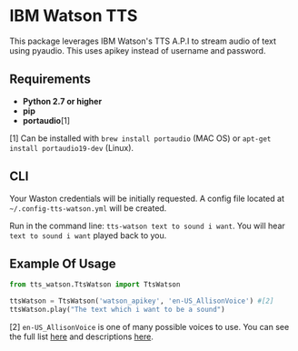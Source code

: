 # IBM Watson TTS

This package leverages IBM Watson's TTS A.P.I to stream audio of text using pyaudio. This uses apikey instead of username and password.

## Requirements

- **Python 2.7 or higher**
- **pip**
- **portaudio**[1]

[1] Can be installed with `brew install portaudio` (MAC OS) or `apt-get install portaudio19-dev` (Linux).

## CLI

Your Waston credentials will be initially requested. A config file located at `~/.config-tts-watson.yml` will be created. 

Run in the command line: `tts-watson text to sound i want`. You will hear `text to sound i want` played back to you.

## Example Of Usage

```python
from tts_watson.TtsWatson import TtsWatson

ttsWatson = TtsWatson('watson_apikey', 'en-US_AllisonVoice') #[2] 
ttsWatson.play("The text which i want to be a sound")
```

[2] `en-US_AllisonVoice` is one of many possible voices to use. You can see the full list [here](https://www.ibm.com/watson/developercloud/text-to-speech/api/v1/#get_voice) and descriptions [here](https://www.ibm.com/watson/developercloud/text-to-speech/api/v1/#get_voices).

